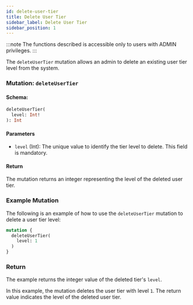 ```yaml
---
id: delete-user-tier
title: Delete User Tier
sidebar_label: Delete User Tier
sidebar_position: 1
---
```


:::note
The functions described is accessible only to users with ADMIN privileges.
:::

The `deleteUserTier` mutation allows an admin to delete an existing user tier level from the system.

### Mutation: `deleteUserTier`

#### Schema:
```graphql
deleteUserTier(
  level: Int!
): Int
```

#### Parameters

- `level` (Int): The unique value to identify the tier level to delete. This field is mandatory.

#### Return

The mutation returns an integer representing the level of the deleted user tier.

### Example Mutation

The following is an example of how to use the `deleteUserTier` mutation to delete a user tier level:

```graphql
mutation {
  deleteUserTier(
    level: 1
  )
}
```

### Return

The example returns the integer value of the deleted tier's `level`.

In this example, the mutation deletes the user tier with level `1`. The return value indicates the level of the deleted user tier.